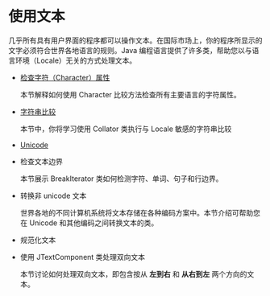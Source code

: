# 使用文本

几乎所有具有用户界面的程序都可以操作文本。在国际市场上，你的程序所显示的文字必须符合世界各地语言的规则。Java 编程语言提供了许多类，帮助您以与语言环境（Locale）无关的方式处理文本。

- [检查字符（Character）属性](./charintro.md) 

  本节解释如何使用 Character 比较方法检查所有主要语言的字符属性。

- [字符串比较](./collationintro.md)

  本节中，你将学习使用 Collator 类执行与 Locale 敏感的字符串比较

- [Unicode](./unicode.md)

- 检查文本边界

  本节展示 BreakIterator 类如何检测字符、单词、句子和行边界。

- 转换非 unicode 文本

  世界各地的不同计算机系统将文本存储在各种编码方案中。本节介绍可帮助您在 Unicode 和其他编码之间转换文本的类。

- 规范化文本

- 使用 JTextComponent 类处理双向文本

  本节讨论如何处理双向文本，即包含按从 **左到右** 和 **从右到左** 两个方向的文本。